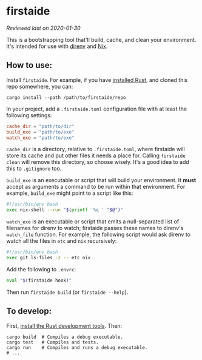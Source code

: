 # firstaide

_Reviewed last on 2020-01-30_

This is a bootstrapping tool that'll build, cache, and clean your environment.
It's intended for use with [direnv][] and [Nix][].


## How to use:

Install `firstaide`. For example, if you have [installed Rust][install-rust],
and cloned this repo somewhere, you can:

```shell
cargo install --path /path/to/firstaide/repo
```

In your project, add a `.firstaide.toml` configuration file with at least the
following settings:

```toml
cache_dir = "path/to/dir"
build_exe = "path/to/exe"
watch_exe = "path/to/exe"
```

`cache_dir` is a directory, relative to `.firstaide.toml`, where firstaide will
store its cache and put other files it needs a place for. Calling `firstaide
clean` will remove this directory, so choose wisely. It's a good idea to add
this to `.gitignore` too.

`build_exe` is an executable or script that will build your environment. It
**must** accept as arguments a command to be run within that environment. For
example, `build_exe` might point to a script like this:

```bash
#!/usr/bin/env bash
exec nix-shell --run "$(printf '%q ' "$@")"
```

`watch_exe` is an executable or script that emits a null-separated list of
filenames for direnv to watch; firstaide passes these names to direnv's
`watch_file` function. For example, the following script would ask direnv to
watch all the files in `etc` and `nix` recursively:

```bash
#!/usr/bin/env bash
exec git ls-files -z -- etc nix
```

Add the following to `.envrc`:

```bash
eval "$(firstaide hook)"
```

Then run `firstaide build` (or `firstaide --help`).


## To develop:

First, [install the Rust development tools][install-rust]. Then:

```shell
cargo build  # Compiles a debug executable.
cargo test   # Compiles and tests.
cargo run    # Compiles and runs a debug executable.
# ...
```


[install-rust]: https://www.rust-lang.org/tools/install
[direnv]: https://direnv.net/
[nix]: https://nixos.org/nix/
